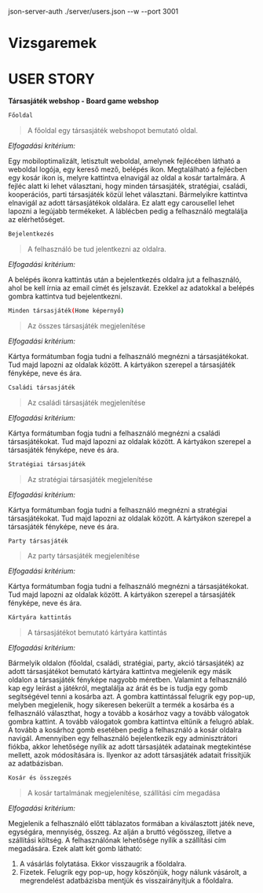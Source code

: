 json-server-auth ./server/users.json --w --port 3001

# Vizsgaremek
# USER STORY
**Társasjáték webshop - Board game webshop**

```sh
Főoldal
```
> A főoldal egy társasjáték webshopot bemutató oldal.

*Elfogadási kritérium:*

Egy mobiloptimalizált, letisztult weboldal, amelynek fejlécében látható a weboldal logója, egy kereső mező, belépés ikon. Megtalálható a fejlécben egy kosár ikon is, melyre kattintva elnavigál az oldal a kosár tartalmára.
A fejléc alatt ki lehet választani, hogy minden társasjáték, stratégiai, családi, kooperációs, parti társasjáték közül lehet választani. Bármelyikre kattintva elnavigál az adott társasjátékok oldalára.
Ez alatt egy carousellel lehet lapozni a legújabb termékeket.
A láblécben pedig a felhasználó megtalálja az elérhetőséget.

```sh
Bejelentkezés
```

> A felhasználó be tud jelentkezni az oldalra.

*Elfogadási kritérium:*

A belépés ikonra kattintás után a bejelentkezés oldalra jut a felhasználó, ahol be kell írnia az email címét és jelszavát. Ezekkel az adatokkal a belépés gombra kattintva tud bejelentkezni.


```sh
Minden társasjáték(Home képernyő)
```

> Az összes társasjáték megjelenítése

*Elfogadási kritérium:*

Kártya formátumban fogja tudni a felhasználó megnézni a társasjátékokat. Tud majd lapozni az oldalak között. A kártyákon szerepel a társasjáték fényképe, neve és ára.


```sh
Családi társasjáték
```

> Az családi társasjáték megjelenítése

*Elfogadási kritérium:*

Kártya formátumban fogja tudni a felhasználó megnézni a családi társasjátékokat. Tud majd lapozni az oldalak között. A kártyákon szerepel a társasjáték fényképe, neve és ára.


```sh
Stratégiai társasjáték
```

> Az stratégiai társasjáték megjelenítése

*Elfogadási kritérium:*

Kártya formátumban fogja tudni a felhasználó megnézni a stratégiai társasjátékokat. Tud majd lapozni az oldalak között. A kártyákon szerepel a társasjáték fényképe, neve és ára.


```sh
Party társasjáték
```

> Az party társasjáték megjelenítése

*Elfogadási kritérium:*

Kártya formátumban fogja tudni a felhasználó megnézni a társasjátékokat. Tud majd lapozni az oldalak között. A kártyákon szerepel a társasjáték fényképe, neve és ára.

```sh
Kártyára kattintás
```

> A társasjátékot bemutató kártyára kattintás

*Elfogadási kritérium:*

Bármelyik oldalon (főoldal, családi, stratégiai, party, akció társasjáték) az adott társasjátékot bemutató kártyára kattintva megjelenik egy másik oldalon a társasjáték fényképe nagyobb méretben. Valamint a felhasználó kap egy leírást a játékról, megtalálja az árát és be is tudja egy gomb segítségével tenni a kosárba azt. A gombra kattintással felugrik egy pop-up, melyben megjelenik, hogy sikeresen bekerült a termék a kosárba és a felhasználó választhat, hogy a tovább a kosárhoz vagy a tovább válogatok gombra kattint. A tovább válogatok gombra kattintva eltűnik a felugró ablak. A tovább a kosárhoz gomb esetében pedig a felhasználó a kosár oldalra navigál.
Amennyiben egy felhasználó bejelentkezik egy adminisztrátori fiókba, akkor lehetősége nyílik az adott társasjáték adatainak megtekintése mellett, azok módosítására is. Ilyenkor az adott társasjáték adatait frissítjük az adatbázisban.


```sh
Kosár és összegzés
```

> A kosár tartalmának megjelenítése, szállítási cím megadása

*Elfogadási kritérium:*

Megjelenik a felhasználó előtt táblazatos formában a kiválasztott játék neve, egységára, mennyiség, összeg. Az alján a bruttó végösszeg, illetve a szállítási költség.
A felhasználónak lehetősége nyílik a szállítási cím megadására.
Ezek alatt két gomb látható: 
1. A vásárlás folytatása. Ekkor visszaugrik a főoldalra. 
2. Fizetek. Felugrik egy pop-up, hogy köszönjük, hogy nálunk vásárolt, a megrendelést adatbázisba mentjük és visszairányítjuk a főoldalra.
